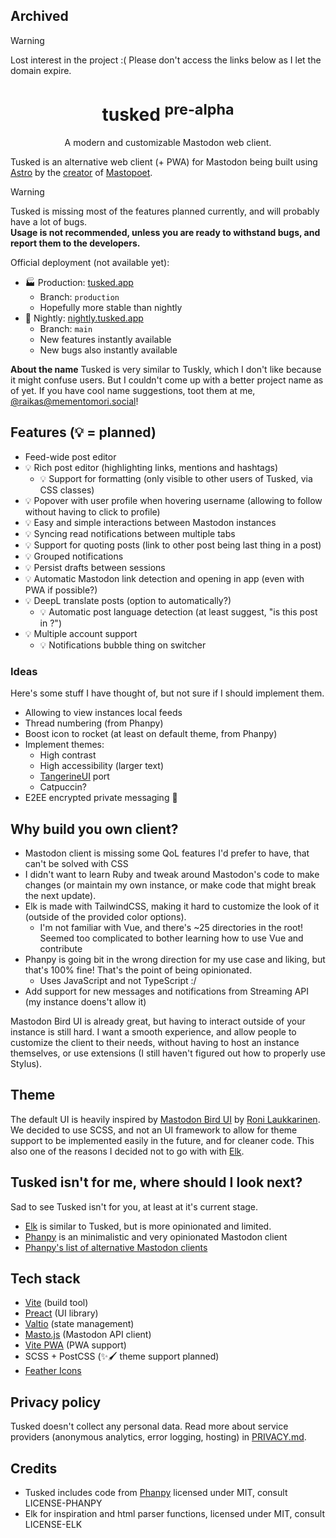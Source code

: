## Archived

> [!WARNING]  
> Lost interest in the project :(
> Please don't access the links below as I let the domain expire.

<div align="center">
<h1>
tusked <sup>pre-alpha</sup>
</h1>

A modern and customizable Mastodon web client.

</div>

Tusked is an alternative web client (+ PWA) for Mastodon being built using [Astro](https://astro.build) by the [creator](https://mementomori.social/@raikas) of [Mastopoet](https://mastopoet.ohjelmoi.fi).

> [!WARNING]  
> Tusked is missing most of the features planned currently, and will probably have a lot of bugs.
> <br />**Usage is not recommended, unless you are ready to withstand bugs, and report them to the developers.**

Official deployment (not available yet):

- 🏭 Production: [tusked.app](https://tusked.app)
  - Branch: `production`
  - Hopefully more stable than nightly
- 🌛 Nightly: [nightly.tusked.app](https://nightly.tusked.app)
  - Branch: `main`
  - New features instantly available
  - New bugs also instantly available

**About the name**
Tusked is very similar to Tuskly, which I don't like because it might confuse users. But I couldn't come up with a better project name as of yet. If you have cool name suggestions, toot them at me, [@raikas@mementomori.social](https://mementomori.social/@raikas)!

## Features (💡 = planned)

- Feed-wide post editor
- 💡 Rich post editor (highlighting links, mentions and hashtags)
  - 💡 Support for formatting (only visible to other users of Tusked, via CSS classes)
- 💡 Popover with user profile when hovering username (allowing to follow without having to click to profile)
- 💡 Easy and simple interactions between Mastodon instances
- 💡 Syncing read notifications between multiple tabs
- 💡 Support for quoting posts (link to other post being last thing in a post)
- 💡 Grouped notifications
- 💡 Persist drafts between sessions
- 💡 Automatic Mastodon link detection and opening in app (even with PWA if possible?)
- 💡 DeepL translate posts (option to automatically?)
  - 💡 Automatic post language detection (at least suggest, "is this post in <lang>?")
- 💡 Multiple account support
  - 💡 Notifications bubble thing on switcher

### Ideas

Here's some stuff I have thought of, but not sure if I should implement them.

- Allowing to view instances local feeds
- Thread numbering (from Phanpy)
- Boost icon to rocket (at least on default theme, from Phanpy)
- Implement themes:
  - High contrast
  - High accessibility (larger text)
  - [TangerineUI](https://github.com/nileane/TangerineUI-for-Mastodon) port
  - Catpuccin?
- E2EE encrypted private messaging :shrug:

## Why build you own client?

- Mastodon client is missing some QoL features I'd prefer to have, that can't be solved with CSS
- I didn't want to learn Ruby and tweak around Mastodon's code to make changes (or maintain my own instance, or make code that might break the next update).
- Elk is made with TailwindCSS, making it hard to customize the look of it (outside of the provided color options).
  - I'm not familiar with Vue, and there's ~25 directories in the root! Seemed too complicated to bother learning how to use Vue and contribute
- Phanpy is going bit in the wrong direction for my use case and liking, but that's 100% fine! That's the point of being opinionated.
  - Uses JavaScript and not TypeScript :/
- Add support for new messages and notifications from Streaming API (my instance doens't allow it)

Mastodon Bird UI is already great, but having to interact outside of your instance is still hard. I want a smooth experience, and allow people to customize the client to their needs, without having to host an instance themselves, or use extensions (I still haven't figured out how to properly use Stylus).

## Theme

The default UI is heavily inspired by [Mastodon Bird UI](https://github.com/ronilaukkarinen/mastodon-bird-ui) by [Roni Laukkarinen](https://mementomori.social/@rolle).
We decided to use SCSS, and not an UI framework to allow for theme support to be implemented easily in the future, and for cleaner code. This also one of the reasons I decided not to go with with [Elk](https://github.com/elk-zone/elk).

## Tusked isn't for me, where should I look next?

Sad to see Tusked isn't for you, at least at it's current stage.

- [Elk](https://elk.zone) is similar to Tusked, but is more opinionated and limited.
- [Phanpy](https://phanpy.social/) is an minimalistic and very opinionated Mastodon client
- [Phanpy's list of alternative Mastodon clients](https://github.com/cheeaun/phanpy#user-content-alternative-web-clients)

## Tech stack

- [Vite](https://vitejs.dev) (build tool)
- [Preact](https://preactjs.com/) (UI library)
- [Valtio](https://valtio.pmnd.rs) (state management)
- [Masto.js](https://github.com/neet/masto.js/) (Mastodon API client)
- [Vite PWA](https://github.com/vite-pwa/vite-plugin-pwa) (PWA support)
- SCSS + PostCSS (✨🖌️ theme support planned)
- [Feather Icons](https://feathericons.com/)

## Privacy policy

Tusked doesn't collect any personal data. Read more about service providers (anonymous analytics, error logging, hosting) in [PRIVACY.md](https://github.com/raikasdev/tusked/blob/main/PRIVACY.MD).

## Credits

- Tusked includes code from [Phanpy](https://github.com/cheeaun/phanpy) licensed under MIT, consult LICENSE-PHANPY
- Elk for inspiration and html parser functions, licensed under MIT, consult LICENSE-ELK
